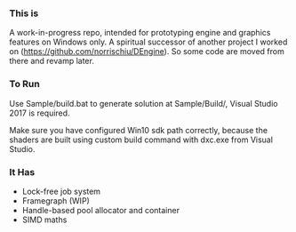 ### This is
A work-in-progress repo, intended for prototyping engine and graphics features on Windows only. A spiritual successor of another project I worked on (https://github.com/norrischiu/DEngine). So some code are moved from there and revamp later.

### To Run
Use Sample/build.bat to generate solution at Sample/Build/, Visual Studio 2017 is required. 

Make sure you have configured Win10 sdk path correctly, because the shaders are built using custom build command with dxc.exe from Visual Studio.

### It Has
- Lock-free job system
- Framegraph (WIP)
- Handle-based pool allocator and container
- SIMD maths
